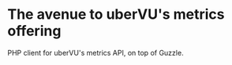 The avenue to uberVU's metrics offering
=======================================

PHP client for uberVU's metrics API, on top of Guzzle.
